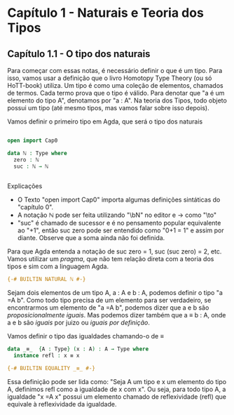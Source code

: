 
# Capítulo 1 - Naturais e Teoria dos Tipos

## Capítulo 1.1 - O tipo dos naturais

Para começar com essas notas, é necessário definir o que é um tipo. Para isso, vamos usar a definição que o livro Homotopy Type Theory (ou só HoTT-book) utiliza. Um tipo é como uma coleção de elementos, chamados de termos. Cada termo prova que o tipo é válido. Para denotar que "a é um elemento do tipo A", denotamos por "a : A". Na teoria dos Tipos, todo objeto possui um tipo (até mesmo tipos, mas vamos falar sobre isso depois).

Vamos definir o primeiro tipo em Agda, que será o tipo dos naturais

```agda

open import Cap0

data ℕ : Type where
  zero : ℕ
  suc : ℕ → ℕ
  
```
Explicações
* O Texto "open import Cap0" importa algumas definições sintáticas do "capítulo 0".
* A notação ℕ pode ser feita utilizando "\bN" no editor e → como "\to"
* "suc" é chamado de sucessor e é no pensamento popular  equivalente ao "+1", então suc zero pode ser entendido como "0+1 = 1" e assim por diante. Observe que a soma ainda não foi definida.

Para que Agda entenda a notação de suc zero = 1, suc (suc zero) = 2, etc. Vamos utilizar um *pragma*, que não tem relação direta com a teoria dos tipos e sim com a linguagem Agda.

```agda
{-# BUILTIN NATURAL ℕ #-}

```

Sejam dois elementos de um tipo  A, a : A e b : A, podemos definir o tipo "a =A b". Como todo tipo precisa de um elemento para ser verdadeiro, se encontrarmos um elemento de "a =A b", podemos dizer que a e b são *proposicionalmente iguais*. Mas podemos dizer também que a ≡ b : A, onde a e b são *iguais* por juizo ou *iguais por definição*.

Vamos definir o tipo das igualdades chamando-o de ≡

```agda
data _≡_  {A : Type} (x : A) : A → Type where
  instance refl : x ≡ x

{-# BUILTIN EQUALITY _≡_ #-}
```

Essa definição pode ser lida como: "Seja A um tipo e x um elemento do tipo A, definimos refl como a igualdade de x com x". Ou seja, para todo tipo A, a igualdade "x =A x" possui um elemento chamado de reflexividade (refl) que equivale à reflexividade da igualdade.



